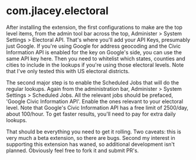 # com.jlacey.electoral

After installing the extension, the first configurations to make are the top level items, from the admin tool bar across the top, Administer > System Settings > Electoral API. That's where you'll add your API Keys, presumably just Google. If you're using Google for address geocoding and the Civic Information API is enabled for the key on Google's side, you can use the same API key here. Then you need to whitelist which states, counties and cities to include in the lookups if you're using those electoral levels. Note that I've only tested this with US electoral districts.

The second major step is to enable the Scheduled Jobs that will do the regular lookups. Again from the administration bar, Administer > System Settings > Scheduled Jobs. All the relevant jobs should be prefaced, 'Google Civic Information API'. Enable the ones relevant to your electoral level. Note that Google's Civic Information API has a free limit of 2500/day, about 100/hour. To get faster results, you'll need to pay for extra daily lookups.

That should be everything you need to get it rolling. Two caveats: this is very much a beta extension, so there are bugs. Second my interest in supporting this extension has waned, so additional development isn't planned. Obviously feel free to fork it and submit PR's.
